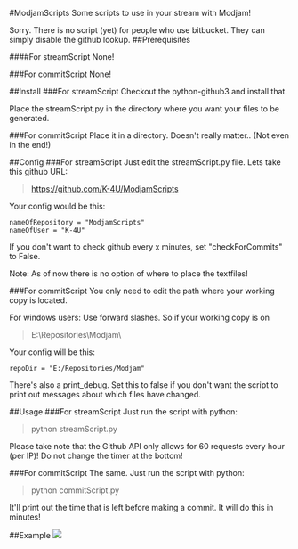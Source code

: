 #ModjamScripts
Some scripts to use in your stream with Modjam!

Sorry. There is no script (yet) for people who use bitbucket. They can simply disable the github lookup.
##Prerequisites

####For streamScript 
None!

###For commitScript
None!

##Install
###For streamScript
Checkout the python-github3 and install that.

Place the streamScript.py in the directory where you want your files to be generated.

###For commitScript
Place it in a directory. Doesn't really matter.. (Not even in the end!)


##Config
###For streamScript
Just edit the streamScript.py file. 
Lets take this github URL:
> https://github.com/K-4U/ModjamScripts

Your config would be this:

	nameOfRepository = "ModjamScripts"
	nameOfUser = "K-4U"

If you don't want to check github every x minutes, set "checkForCommits" to False.

Note: As of now there is no option of where to place the textfiles!

###For commitScript
You only need to edit the path where your working copy is located.

For windows users: Use forward slashes.
So if your working copy is on 
>E:\Repositories\Modjam\

Your config will be this:

	repoDir = "E:/Repositories/Modjam"
There's also a print_debug. Set this to false if you don't want the script to print out messages about which files have changed.

##Usage
###For streamScript
Just run the script with python:

> python streamScript.py

Please take note that the Github API only allows for 60 requests every hour (per IP)! Do not change the timer at the bottom!

###For commitScript
The same. Just run the script with python:

> python commitScript.py

It'll print out the time that is left before making a commit. It will do this in minutes!

##Example
![](https://dl.dropboxusercontent.com/u/343724/MC/Modjam/streamScriptPreview.png)
